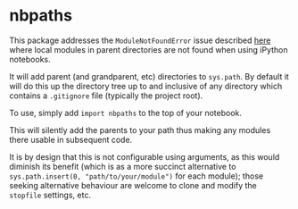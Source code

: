 # nbpaths

This package addresses the `ModuleNotFoundError` issue described [here](https://stackoverflow.com/questions/15514593/importerror-no-module-named-when-trying-to-run-python-script/15622021#15622021) where local modules in parent directories are not found when using iPython notebooks.

It will add parent (and grandparent, etc) directories to `sys.path`. By default it will do this up the directory tree up to and inclusive of any directory which contains a `.gitignore` file (typically the project root).

To use, simply add `import nbpaths` to the top of your notebook.

This will silently add the parents to your path thus making any modules there usable in subsequent code.

It is by design that this is not configurable using arguments, as this would diminish its benefit (which is as a more succinct alternative to `sys.path.insert(0, "path/to/your/module")` for each module); those seeking alternative behaviour are welcome to clone and modify the `stopfile` settings, etc.



